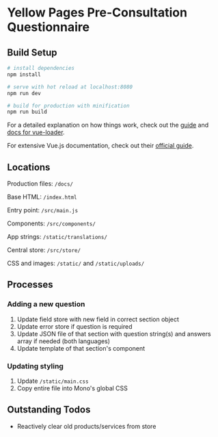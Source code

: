 # Yellow Pages Pre-Consultation Questionnaire

## Build Setup

``` bash
# install dependencies
npm install

# serve with hot reload at localhost:8080
npm run dev

# build for production with minification
npm run build
```

For a detailed explanation on how things work, check out the [guide](http://vuejs-templates.github.io/webpack/) and [docs for vue-loader](http://vuejs.github.io/vue-loader).

For extensive Vue.js documentation, check out their [official guide](https://vuejs.org/).


## Locations

Production files: `/docs/`

Base HTML: `/index.html`

Entry point: `/src/main.js`

Components: `/src/components/`

App strings: `/static/translations/`

Central store: `/src/store/`

CSS and images: `/static/` and `/static/uploads/`


## Processes

### Adding a new question
1. Update field store with new field in correct section object
2. Update error store if question is required
2. Update JSON file of that section with question string(s) and answers array if needed (both languages)
3. Update template of that section's component

### Updating styling
1. Update `/static/main.css`
2. Copy entire file into Mono's global CSS


## Outstanding Todos
- Reactively clear old products/services from store
